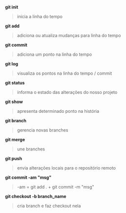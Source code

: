 **git init**
>  inicia a linha do tempo

**git add**
>  adiciona ou atualiza mudanças para linha do tempo

**git commit**
> adiciona um ponto na linha do tempo

**git log**
>  visualiza os pontos na linha do tempo / commit

**git status**
>  informa o estado das alterações do nosso projeto

**git show**
>  apresenta determinado ponto na história

**git branch**
>  gerencia novas branches

**git merge**
>  une branches

**git push**
>  envia alterações locais para o repositório remoto

**git commit -am "msg"**
>   -am = git add . + git commit -m "msg" 

**git checkout -b branch_name**
>   cria branch e faz checkout nela

